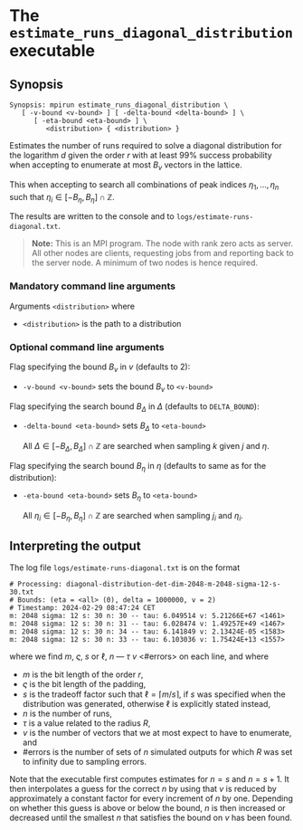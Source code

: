 # The <code>estimate_runs_diagonal_distribution</code> executable

## Synopsis
```console
Synopsis: mpirun estimate_runs_diagonal_distribution \
   [ -v-bound <v-bound> ] [ -delta-bound <delta-bound> ] \
      [ -eta-bound <eta-bound> ] \
         <distribution> { <distribution> }
```

Estimates the number of runs required to solve a diagonal distribution for the logarithm $d$ given the order $r$ with at least 99\% success probability when accepting to enumerate at most $B_v$ vectors in the lattice.

This when accepting to search all combinations of peak indices $\eta_1, \ldots, \eta_n$ such that $\eta_i \in [-B_\eta, B_\eta] \cap \mathbb Z$.

The results are written to the console and to <code>logs/estimate-runs-diagonal.txt</code>.

> <b>Note:</b> This is an MPI program. The node with rank zero acts as server. All other nodes are clients, requesting jobs from and reporting back to the server node. A minimum of two nodes is hence required.

### Mandatory command line arguments
Arguments <code>\<distribution\></code> where
- <code>\<distribution\></code> is the path to a distribution

### Optional command line arguments
Flag specifying the bound $B_v$ in $v$ (defaults to $2$):
- <code>-v-bound \<v-bound\></code> sets the bound $B_v$ to <code>\<v-bound\></code>

Flag specifying the search bound $B_\Delta$ in $\Delta$ (defaults to <code>DELTA_BOUND</code>):
- <code>-delta-bound \<eta-bound\></code> sets $B_\Delta$ to <code>\<eta-bound\></code>

   All $\Delta \in [-B_\Delta, B_\Delta] \cap \mathbb Z$ are searched when sampling $k$ given $j$ and $\eta$.

Flag specifying the search bound $B_\eta$ in $\eta$ (defaults to same as for the distribution):
- <code>-eta-bound \<eta-bound\></code> sets $B_\eta$ to <code>\<eta-bound\></code>

   All $\eta_i \in [-B_\eta, B_\eta] \cap \mathbb Z$ are searched when sampling $j_i$ and $\eta_i$.

## Interpreting the output
The log file <code>logs/estimate-runs-diagonal.txt</code> is on the format
```
# Processing: diagonal-distribution-det-dim-2048-m-2048-sigma-12-s-30.txt
# Bounds: (eta = <all> (0), delta = 1000000, v = 2)
# Timestamp: 2024-02-29 08:47:24 CET
m: 2048 sigma: 12 s: 30 n: 30 -- tau: 6.049514 v: 5.21266E+67 <1461>
m: 2048 sigma: 12 s: 30 n: 31 -- tau: 6.028474 v: 1.49257E+49 <1467>
m: 2048 sigma: 12 s: 30 n: 34 -- tau: 6.141849 v: 2.13424E-05 <1583>
m: 2048 sigma: 12 s: 30 n: 33 -- tau: 6.103036 v: 1.75424E+13 <1557>
```
where we find $m$, $\varsigma$, $s$ or $\ell$, $n$ — $\tau$ $v$ \<#errors\> on each line, and where
- $m$ is the bit length of the order $r$,
- $\varsigma$ is the bit length of the padding,
- $s$ is the tradeoff factor such that $\ell = \lceil m / s \rceil$, if $s$ was specified when the distribution was generated, otherwise $\ell$ is explicitly stated instead,
- $n$ is the number of runs,
- $\tau$ is a value related to the radius $R$,
- $v$ is the number of vectors that we at most expect to have to enumerate, and
- #errors is the number of sets of $n$ simulated outputs for which $R$ was set to infinity due to sampling errors.

Note that the executable first computes estimates for $n = s$ and $n = s + 1$. It then interpolates a guess for the correct $n$ by using that $v$ is reduced by approximately a constant factor for every increment of $n$ by one. Depending on whether this guess is above or below the bound, $n$ is then increased or decreased until the smallest $n$ that satisfies the bound on $v$ has been found.
